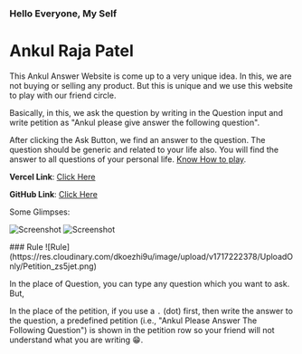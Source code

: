 ### Hello Everyone, My Self
# Ankul Raja Patel

This Ankul Answer Website is come up to a very unique idea. In this, we are not buying or selling any product. But this is unique and we use this website to play with our friend circle.

Basically, in this, we ask the question by writing in the Question input and write petition as "Ankul please give answer the following question".

After clicking the Ask Button, we find an answer to the question. The question should be generic and related to your life also. You will find the answer to all questions of your personal life. [Know How to play](#rule).

**Vercel Link**: [Click Here](https://ankulanswer.vercel.app/)

**GitHub Link**: [Click Here](https://github.com/Ankulraja/Ankul-Answer)

Some Glimpses:

![Screenshot](https://res.cloudinary.com/dkoezhi9u/image/upload/v1715610112/UploadOnly/Screenshot_2024-05-13_at_7.51.26_PM_nxrmqp.png)
![Screenshot](https://res.cloudinary.com/dkoezhi9u/image/upload/v1715610112/UploadOnly/Screenshot_2024-05-13_at_7.51.33_PM_z2fr8h.png)

<div id="rule">
### Rule
![Rule](https://res.cloudinary.com/dkoezhi9u/image/upload/v1717222378/UploadOnly/Petition_zs5jet.png)

In the place of Question, you can type any question which you want to ask. But,

In the place of the petition, if you use a `.` (dot) first, then write the answer to the question, a predefined petition (i.e., "Ankul Please Answer The Following Question") is shown in the petition row so your friend will not understand what you are writing 😁.
</div>
